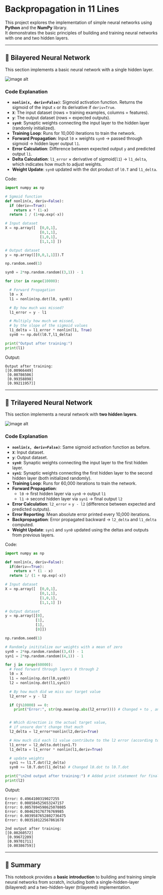 # Backpropagation in 11 Lines

This project explores the implementation of simple neural networks using **Python** and the **NumPy** library.  
It demonstrates the basic principles of building and training neural networks with one and two hidden layers.

---

## 🔹 Bilayered Neural Network

This section implements a basic neural network with a single hidden layer. <br>

![image alt](https://ljvmiranda921.github.io/assets/png/cs231n-ann/archi.png)

### Code Explanation
- **`nonlin(x, deriv=False)`**: Sigmoid activation function. Returns the sigmoid of the input `x` or its derivative if `deriv=True`.  
- **`X`**: The input dataset (rows = training examples, columns = features).  
- **`y`**: The output dataset (rows = expected outputs).  
- **`syn0`**: Synaptic weights connecting the input layer to the hidden layer (randomly initialized).  
- **Training Loop**: Runs for 10,000 iterations to train the network.  
- **Forward Propagation**: Input `l0` × weights `syn0` → passed through sigmoid → hidden layer output `l1`.  
- **Error Calculation**: Difference between expected output `y` and predicted output `l1`.  
- **Delta Calculation**: `l1_error` × derivative of sigmoid(`l1`) → `l1_delta`, which indicates how much to adjust weights.  
- **Weight Update**: `syn0` updated with the dot product of `l0.T` and `l1_delta`.

Code:
```python
import numpy as np

# Sgmoid function
def nonlin(x, deriv=False):
  if (deriv==True):
    return x * (1-x)
  return 1 / (1+np.exp(-x))

# Input dataset
X = np.array([  [0,0,1],
                [0,1,1],
                [1,0,1],
                [1,1,1] ])

# Output dataset
y = np.array([[0,0,1,1]]).T

np.random.seed(1)

syn0 = 2*np.random.random((3,1)) - 1

for iter in range(10000):

  # Forward Propagation
  l0 = X
  l1 = nonlin(np.dot(l0, syn0))

  # By how much was missed?
  l1_error = y - l1

  # Multiply how much we missed,
  # by the slope of the sigmoid values
  l1_delta = l1_error * nonlin(l1, True)
  syn0 += np.dot(l0.T,l1_delta)

print("Output after training:")
print(l1)
```
Output:
```
Output after training:
[[0.00966449]
 [0.00786506]
 [0.99358898]
 [0.99211957]]
```

---

## 🔹 Trilayered Neural Network

This section implements a neural network with **two hidden layers**. <br>

![image alt](https://cdn-media-1.freecodecamp.org/images/FDWrPCgJTJbH3MPUSyT0tgG2Zi2TYczZDOAj)

### Code Explanation
- **`nonlin(x, deriv=False)`**: Same sigmoid activation function as before.  
- **`X`**: Input dataset.  
- **`y`**: Output dataset.  
- **`syn0`**: Synaptic weights connecting the input layer to the first hidden layer.  
- **`syn1`**: Synaptic weights connecting the first hidden layer to the second hidden layer (both initialized randomly).  
- **Training Loop**: Runs for 60,000 iterations to train the network.  
- **Forward Propagation**:  
  - `l0` → first hidden layer via `syn0` → output `l1`  
  - `l1` → second hidden layer via `syn1` → final output `l2`  
- **Error Calculation**: `l2_error` = `y - l2` (difference between expected and predicted outputs).  
- **Error Reporting**: Mean absolute error printed every 10,000 iterations.  
- **Backpropagation**: Error propagated backward → `l2_delta` and `l1_delta` computed.  
- **Weight Update**: `syn1` and `syn0` updated using the deltas and outputs from previous layers.

Code:
```python
import numpy as np

def nonlin(x, deriv=False):
  if(deriv==True):
    return x * (1 - x)
  return 1/ (1 + np.exp(-x))

# Input dataset
X = np.array([  [0,0,1],
                [0,1,1],
                [1,0,1],
                [1,1,1] ])

# Output dataset
y = np.array([[0],
              [1],
              [1],
              [0]])

np.random.seed(1)

# Randomly inititalize our weights with a mean of zero
syn0 = 2*np.random.random((3,4)) - 1
syn1 = 2*np.random.random((4,1)) - 1

for j in range(60000):
  # Feed forward through layers 0 through 2
  l0 = X
  l1 = nonlin(np.dot(l0,syn0))
  l2 = nonlin(np.dot(l1,syn1))

  # By how much did we miss our target value
  l2_error = y - l2

  if (j%10000) == 0:
    print("Error:", str(np.mean(np.abs(l2_error)))) # Changed + to , and made it a single argument


  # Which direction is the actual target value,
  # if unsure don't change that much
  l2_delta = l2_error*nonlin(l2,deriv=True)

  # How much did each l1 value contribute to the l2 error (according to weights)
  l1_error = l2_delta.dot(syn1.T)
  l1_delta = l1_error * nonlin(l1,deriv=True)

  # update weights
  syn1 += l1.T.dot(l2_delta)
  syn0 += l0.T.dot(l1_delta) # Changed l0.dot to l0.T.dot

print("\n2nd output after training:") # Added print statement for final output
print(l2)
```
Output:
```
Error: 0.4964100319027255
Error: 0.008584525653247157
Error: 0.0057894598625078085
Error: 0.004629176776769985
Error: 0.0039587652802736475
Error: 0.003510122567861678

2nd output after training:
[[0.00260572]
 [0.99672209]
 [0.99701711]
 [0.00386759]]
```

---

## 📌 Summary

This notebook provides a **basic introduction** to building and training simple neural networks from scratch, including both a single-hidden-layer (bilayered) and a two-hidden-layer (trilayered) implementation.
